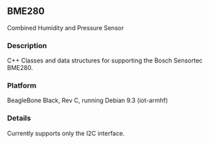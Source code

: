 ## BME280
Combined Humidity and Pressure Sensor
### Description
C++ Classes and data structures for supporting the Bosch Sensortec BME280.
### Platform
BeagleBone Black, Rev C, running Debian 9.3 (iot-armhf)
### Details
Currently supports only the I2C interface.
